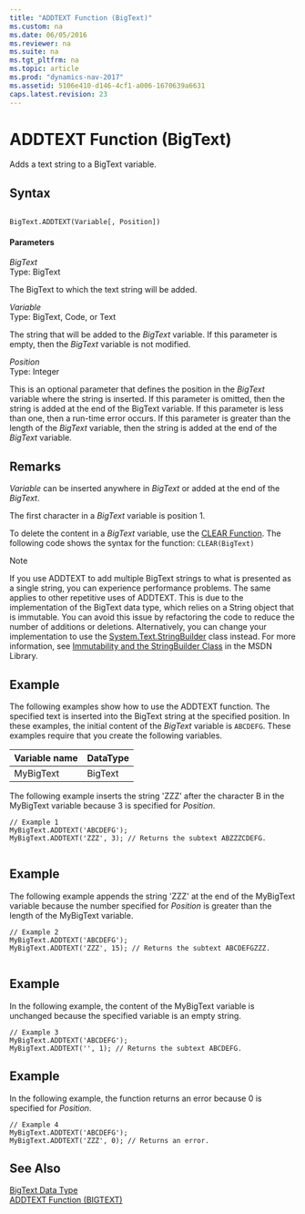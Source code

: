 ```yaml
---
title: "ADDTEXT Function (BigText)"
ms.custom: na
ms.date: 06/05/2016
ms.reviewer: na
ms.suite: na
ms.tgt_pltfrm: na
ms.topic: article
ms.prod: "dynamics-nav-2017"
ms.assetid: 5106e410-d146-4cf1-a006-1670639a6631
caps.latest.revision: 23
---
```

# ADDTEXT Function (BigText)
Adds a text string to a BigText variable.  
  
## Syntax  
  
```  
  
BigText.ADDTEXT(Variable[, Position])  
```  
  
#### Parameters  
 *BigText*  
 Type: BigText  
  
 The BigText to which the text string will be added.  
  
 *Variable*  
 Type: BigText, Code, or Text  
  
 The string that will be added to the *BigText* variable. If this parameter is empty, then the *BigText* variable is not modified.  
  
 *Position*  
 Type: Integer  
  
 This is an optional parameter that defines the position in the *BigText* variable where the string is inserted. If this parameter is omitted, then the string is added at the end of the BigText variable. If this parameter is less than one, then a run-time error occurs. If this parameter is greater than the length of the *BigText* variable, then the string is added at the end of the *BigText* variable.  
  
## Remarks  
 *Variable* can be inserted anywhere in *BigText* or added at the end of the *BigText*.  
  
 The first character in a *BigText* variable is position 1.  
  
 To delete the content in a *BigText* variable, use the [CLEAR Function](CLEAR-Function.md). The following code shows the syntax for the function: `CLEAR(BigText)`  
  
> [!NOTE]  
>  If you use ADDTEXT to add multiple BigText strings to what is presented as a single string, you can experience performance problems. The same applies to other repetitive uses of ADDTEXT. This is due to the implementation of the BigText data type, which relies on a String object that is immutable. You can avoid this issue by refactoring the code to reduce the number of additions or deletions. Alternatively, you can change your implementation to use the [System.Text.StringBuilder](http://go.microsoft.com/fwlink/?LinkId=285730) class instead. For more information, see [Immutability and the StringBuilder Class](http://go.microsoft.com/fwlink/?LinkId=285727) in the MSDN Library.  
  
## Example  
 The following examples show how to use the ADDTEXT function. The specified text is inserted into the BigText string at the specified position. In these examples, the initial content of the *BigText* variable is `ABCDEFG`. These examples require that you create the following variables.  
  
|Variable name|DataType|  
|-------------------|--------------|  
|MyBigText|BigText|  
  
 The following example inserts the string 'ZZZ' after the character B in the MyBigText variable because 3 is specified for *Position*.  
  
```  
// Example 1   
MyBigText.ADDTEXT('ABCDEFG');  
MyBigText.ADDTEXT('ZZZ', 3); // Returns the subtext ABZZZCDEFG.  
  
```  
  
## Example  
 The following example appends the string 'ZZZ' at the end of the MyBigText variable because the number specified for *Position* is greater than the length of the MyBigText variable.  
  
```  
// Example 2  
MyBigText.ADDTEXT('ABCDEFG');  
MyBigText.ADDTEXT('ZZZ', 15); // Returns the subtext ABCDEFGZZZ.  
  
```  
  
## Example  
 In the following example, the content of the MyBigText variable is unchanged because the specified variable is an empty string.  
  
```  
// Example 3  
MyBigText.ADDTEXT('ABCDEFG');  
MyBigText.ADDTEXT('', 1); // Returns the subtext ABCDEFG.  
```  
  
## Example  
 In the following example, the function returns an error because 0 is specified for *Position*.  
  
```  
// Example 4  
MyBigText.ADDTEXT('ABCDEFG');   
MyBigText.ADDTEXT('ZZZ', 0); // Returns an error.  
```  
  
## See Also  
 [BigText Data Type](BigText-Data-Type.md)   
 [ADDTEXT Function \(BIGTEXT\)](ADDTEXT-Function--BigText-.md)